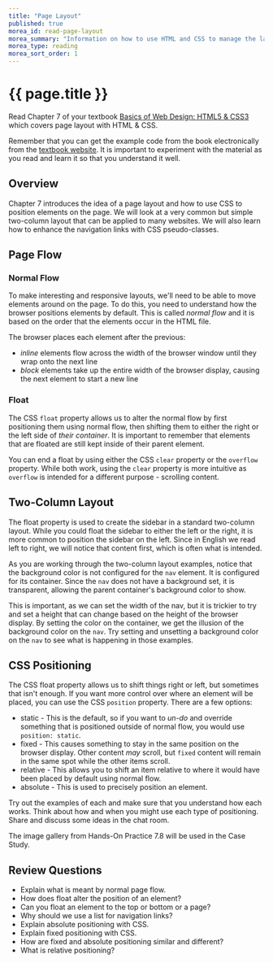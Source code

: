 ```yaml
---
title: "Page Layout"
published: true
morea_id: read-page-layout
morea_summary: "Information on how to use HTML and CSS to manage the layout of your web pages."
morea_type: reading
morea_sort_order: 1
---
```


# {{ page.title }}
Read Chapter 7 of your textbook [Basics of Web Design: HTML5 & CSS3](http://wps.pearsoned.com/ecs_felke_bwdHTML5_CSS3_3/) which covers page layout with HTML & CSS.  

Remember that you can get the example code from the book electronically from the [textbook website](http://wps.pearsoned.com/ecs_felke_bwdHTML5_CSS3_3/).  It is important to experiment with the material as you read and learn it so that you understand it well.

## Overview
Chapter 7 introduces the idea of a page layout and how to use CSS to position elements on the page.  We will look at a very common but simple two-column layout that can be applied to many websites.  We will also learn how to enhance the navigation links with CSS pseudo-classes.   


## Page Flow

### Normal Flow
To make interesting and responsive layouts, we'll need to be able to move elements around on the page.  To do this, you need to understand how the browser positions elements by default.  This is called *normal flow* and it is based on the order that the elements occur in the HTML file.  

The browser places each element after the previous:

- *inline* elements flow across the width of the browser window until they wrap onto the next line
- *block* elements take up the entire width of the browser display, causing the next element to start a new line

### Float
The CSS `float` property allows us to alter the normal flow by first positioning them using normal flow, then shifting them to either the right or the left side of *their container*.  It is important to remember that elements that are floated are still kept inside of their parent element.

You can end a float by using either the CSS `clear` property or the `overflow` property.  While both work, using the `clear` property is more intuitive as `overflow` is intended for a different purpose - scrolling content.


## Two-Column Layout
The float property is used to create the sidebar in a standard two-column layout.  While you could float the sidebar to either the left or the right, it is more common to position the sidebar on the left. Since in English we read left to right, we will notice that content first, which is often what is intended.

As you are working through the two-column layout examples, notice that the background color is not configured for the `nav` element.  It is configured for its container. Since the `nav` does not have a background set, it is transparent, allowing the parent container's background color to show.  

This is important, as we can set the width of the nav, but it is trickier to try and set a height that can change based on the height of the browser display. By setting the color on the container, we get the illusion of the background color on the `nav`.  Try setting and unsetting a background color on the `nav` to see what is happening in those examples.

## CSS Positioning
The CSS float property allows us to shift things right or left, but sometimes that isn't enough.  If you want more control over where an element will be placed, you can use the CSS `position` property.  There are a few options:

 - static - This is the default, so if you want to *un-do* and override something that is positioned outside of normal flow, you would use `position: static`.  
 - fixed - This causes something to stay in the same position on the browser display. Other content *may* scroll, but `fixed` content will remain in the same spot while the other items scroll.
 - relative - This allows you to shift an item relative to where it would have been placed by default using normal flow.  
 - absolute - This is used to precisely position an element.

 Try out the examples of each and make sure that you understand how each works.  Think about how and when you might use each type of positioning.  Share and discuss some ideas in the chat room.

The image gallery from Hands-On Practice 7.8 will be used in the Case Study.


## Review Questions

 - Explain what is meant by normal page flow.
 - How does float alter the position of an element?
 - Can you float an element to the top or bottom or a page?
 - Why should we use a list for navigation links?
 - Explain absolute positioning with CSS.
 - Explain fixed positioning with CSS.
 - How are fixed and absolute positioning similar and different?
 - What is relative positioning?
